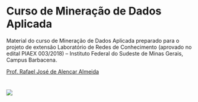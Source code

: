 # Curso de Mineração de Dados Aplicada

Material do curso de Mineração de Dados Aplicada preparado para o projeto de extensão Laboratório de Redes de Conhecimento (aprovado no edital PIAEX 003/2018) – Instituto Federal do Sudeste de Minas Gerais, Campus Barbacena.

<a href="http://lattes.cnpq.br/3995585094514614" target="_blank">Prof. Rafael José de Alencar Almeida</a><br />

#

<img src="https://qph.fs.quoracdn.net/main-qimg-1fe1214ca297810b430810626af75fc8.webp">

